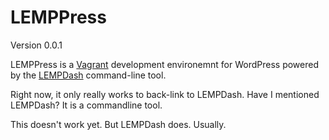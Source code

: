 # LEMPPress
Version 0.0.1

LEMPPress is a [Vagrant](http://vagrantup.com) development environemnt for WordPress powered by the [LEMPDash](https://github.com/pbredenberg/lempdash) command-line tool.

Right now, it only really works to back-link to LEMPDash. Have I mentioned LEMPDash? It is a commandline tool.

This doesn't work yet. But LEMPDash does. Usually.